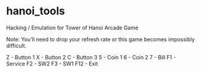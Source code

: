 # hanoi_tools
Hacking / Emulation for Tower of Hanoi Arcade Game

Note: You'll need to drop your refresh rate or this game becomes impossibly difficult.

Z   - Button 1
X   - Button 2
C   - Button 3
5   - Coin 1
6   - Coin 2
7   - Bill
F1  - Service
F2  - SW2
F3  - SW1
F12 - Exit
